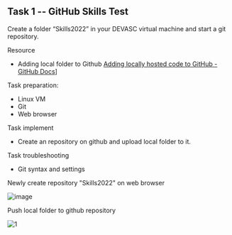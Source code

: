 ## Task 1 -- GitHub Skills Test ##

Create a folder “Skills2022” in your DEVASC virtual machine and start a git 
repository.

Resource

 - Adding local folder to Github  [Adding locally hosted code to GitHub - GitHub Docs](https://docs.github.com/en/get-started/importing-your-projects-to-github/importing-source-code-to-github/adding-locally-hosted-code-to-github)]
 
Task preparation:

 - Linux VM
 - Git
 - Web browser

Task implement
 - Create an repository on github and upload local folder to it.

Task troubleshooting

- Git syntax and settings

Newly create repository "Skills2022" on web browser

![image](https://user-images.githubusercontent.com/46795818/192131341-da37627e-4a90-4188-917a-a050b00f04f5.png)

Push local folder to github repository

![1](https://user-images.githubusercontent.com/46795818/192131488-949641b0-5c4b-4a97-ad56-810066e2da38.png)
